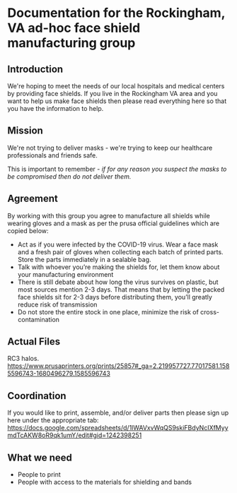 # Documentation for the Rockingham, VA ad-hoc face shield manufacturing group

## Introduction
We're hoping to meet the needs of our local hospitals and medical centers by providing face shields. If you live in the Rockingham VA area and you want to help us make face shields then please read everything here so that you have the information to help.

## Mission
We're not trying to deliver masks - we're trying to keep our healthcare professionals and friends safe.

This is important to remember - *if for any reason you suspect the masks to be compromised then do not deliver them.*

## Agreement
By working with this group you agree to manufacture all shields while wearing gloves and a mask as per the prusa official guidelines which are copied below:
- Act as if you were infected by the COVID-19 virus. Wear a face mask and a fresh pair of gloves when collecting each batch of printed parts. Store the parts immediately in a sealable bag.
- Talk with whoever you’re making the shields for, let them know about your manufacturing environment
- There is still debate about how long the virus survives on plastic, but most sources mention 2-3 days. That means that by letting the packed face shields sit for 2-3 days before distributing them, you’ll greatly reduce risk of transmission
- Do not store the entire stock in one place, minimize the risk of cross-contamination

## Actual Files
RC3 halos. https://www.prusaprinters.org/prints/25857#_ga=2.219957727.77017581.1585596743-1680496279.1585596743

## Coordination
If you would like to print, assemble, and/or deliver parts then please sign up here under the appropriate tab:
https://docs.google.com/spreadsheets/d/1lWAVxvWqQS9skiFBdyNcIXfMyymdTcAKW8oR9qk1umY/edit#gid=1242398251

## What we need
- People to print
- People with access to the materials for shielding and bands
